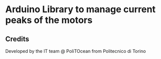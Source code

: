 # Arduino Library to manage current peaks of the motors

## Credits

Developed by the IT team @ PoliTOcean
from Politecnico di Torino
